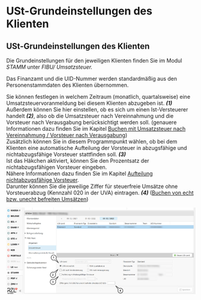 # USt-Grundeinstellungen des Klienten

## USt-Grundeinstellungen des Klienten


Die Grundeinstellungen für den jeweiligen Klienten finden Sie im Modul *STAMM* unter *FIBU/ Umsatzsteuer.*

Das Finanzamt und die UID-Nummer werden standardmäßig aus den Personenstammdaten des Klienten übernommen. 

Sie können festlegen in welchem Zeitraum (monatlich, quartalsweise) eine Umsatzsteuervoranmeldung bei diesem Klienten abzugeben ist. ***(1)***  
Außerdem können Sie hier einstellen, ob es sich um einen Ist-Versteuerer handelt ***(2)***, also ob die Umsatzsteuer nach Vereinnahmung und die Vorsteuer nach Verausgabung berücksichtigt werden soll. (genauere Informationen dazu finden Sie im Kapitel [Buchen mit Umsatzsteuer nach Vereinnahmung / Vorsteuer nach Verausgabung](BuchenmitUStnachVereinnahmungVSt.md))  
Zusätzlich können Sie in diesem Programmpunkt wählen, ob bei dem Klienten eine automatische Aufteilung der Vorsteuer in abzugsfähige und nichtabzugsfähige Vorsteuer stattfinden soll. ***(3)***  
Ist das Häkchen aktiviert, können Sie den Prozentsatz der nichtabzugsfähigen Vorsteuer eingeben.  
Nähere Informationen dazu finden Sie im Kapitel [Aufteilung nichtabzugsfähige Vorsteuer](UmsatzsteuerrechtlicheSonderfall.md/#aufteilung-nichtabzugsfahige-vorsteuer).  
Darunter können Sie die jeweilige Ziffer für steuerfreie Umsätze ohne Vorsteuerabzug (Kennzahl 020 in der UVA) eintragen. ***(4)*** ([Buchen von echt bzw. unecht befreiten Umsätzen](UmsatzsteuerrechtlicheSonderfall.md/#buchen-von-echt-bzw-unecht-befreiten-umsatzen))


![Image](<img/NeuesElement135.png>)
